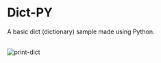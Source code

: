 # Dict-PY
A basic dict (dictionary) sample made using Python.<br><br>

![print-dict](https://github.com/Pixelikas/Dict-PY/assets/67108278/7caf9f28-37dc-46bb-bb72-d987d98b5e46)

